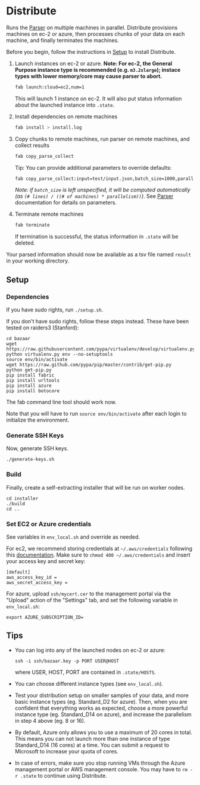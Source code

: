 Distribute
==========

Runs the [Parser](/parser) on multiple machines in parallel. Distribute provisions machines
on ec-2 or azure, then processes chunks of your data on each machine, and
finally terminates the machines.

Before you begin, follow the instructions in [Setup](#setup) to install Distribute.

1.  Launch instances on ec-2 or azure.  **Note: For ec-2, the General Purpose instance type is recommended (e.g. `m3.2xlarge`); instace types with lower memory/core may cause parser to abort.**

    ```bash
    fab launch:cloud=ec2,num=1
    ```
    This will launch 1 instance on ec-2. It will also put status information
    about the launched instance into `.state`.

2.  Install dependencies on remote machines
    ```bash
    fab install > install.log
    ```

3. Copy chunks to remote machines, run parser on remote machines, and collect results
    ```bash
    fab copy_parse_collect
    ```
    Tip: You can provide additional parameters to override defaults:
    ```bash
    fab copy_parse_collect:input=test/input.json,batch_size=1000,parallelism=8,key_id='item_id',content_id='content' > parse.log
    ```
    *Note: if `batch_size` is left unspecified, it will be computed automatically (as `(# lines) / ((# of machines) * parallelism))`)*.  See [Parser](/parser) documentation for details on parameters.

6.  Terminate remote machines
    ```bash
    fab terminate
    ```
    If termination is successful, the status information in `.state` will be deleted.

Your parsed information should now be available as a tsv file named `result` in your working directory.

## Setup

### Dependencies

If you have sudo rights, run `./setup.sh`.

If you don't have sudo rights, follow these steps instead. These have been tested on raiders3 (Stanford):
```
cd bazaar
wget https://raw.githubusercontent.com/pypa/virtualenv/develop/virtualenv.py
python virtualenv.py env --no-setuptools
source env/bin/activate
wget https://raw.github.com/pypa/pip/master/contrib/get-pip.py
python get-pip.py
pip install fabric
pip install urltools
pip install azure
pip install botocore
```

The fab command line tool should work now.

Note that you will have to run `source env/bin/activate` after each login to initialize the environment.

### Generate SSH Keys 

Now, generate SSH keys.
```
./generate-keys.sh
```

### Build

Finally, create a self-extracting installer that will be run on worker nodes.
```
cd installer
./build 
cd ..
```

### Set EC2 or Azure credentials

See variables in `env_local.sh` and override as needed.

For ec2, we recommend storing credentials at `~/.aws/credentials` following this 
[documentation](http://docs.aws.amazon.com/cli/latest/userguide/cli-chap-getting-started.html).
Make sure to `chmod 400 ~/.aws/credentials` and insert your access key and secret key:

```
[default]
aws_access_key_id = 
aws_secret_access_key = 
```

For azure, upload `ssh/mycert.cer` to the management portal via the "Upload" action of the "Settings" tab, and set the following variable in `env_local.sh`:
```
export AZURE_SUBSCRIPTION_ID=
```

## Tips

*  You can log into any of the launched nodes on ec-2 or azure:
   ```
   ssh -i ssh/bazaar.key -p PORT USER@HOST
   ```
   where USER, HOST, PORT are contained in `.state/HOSTS`.

*  You can choose different instance types (see `env_local.sh`).

*  Test your distribution setup on smaller samples of your data,
   and more basic instance types (eg. Standard_D2 for azure).
   Then, when you are confident that everything works as expected,
   choose a more powerful instance type (eg. Standard_D14 on azure),
   and increase the parallelism in step 4 above (eg. 8 or 16).

*  By default, Azure only allows you to use a maximum of 20 cores
   in total. This means you can not launch more than one instance
   of type Standard_D14 (16 cores) at a time. You can submit a
   request to Microsoft to increase your quota of cores.

*  In case of errors, make sure you stop running VMs through the
   Azure management portal or AWS management console. You may have
   to `rm -r .state` to continue using Distribute.
